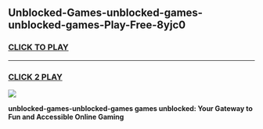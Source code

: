 
## Unblocked-Games-unblocked-games-unblocked-games-Play-Free-8yjc0
<h3>
<a href="https://premium76.site?title=unblocked-games-unblocked-games&ref=21A">CLICK TO PLAY</a></h3>
<hr>

<h3>
<a href="https://premium76.site?title=unblocked-games-unblocked-games&ref=21A">CLICK 2 PLAY</a>
  
</h3>

<a href="https://premium76.site?title=unblocked-games-unblocked-games&ref=21A"><img src="https://clearcache.store/games.png"></a>


**unblocked-games-unblocked-games games unblocked: Your Gateway to Fun and Accessible Online Gaming**
